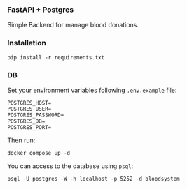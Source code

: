 ### FastAPI + Postgres

Simple Backend for manage blood donations.

### Installation

```
pip install -r requirements.txt
```

### DB

Set your environment variables following `.env.example` file:

```
POSTGRES_HOST=
POSTGRES_USER=
POSTGRES_PASSWORD=
POSTGRES_DB=
POSTGRES_PORT=
```

Then run:

```
docker compose up -d
```

You can access to the database using `psql`:

```
psql -U postgres -W -h localhost -p 5252 -d bloodsystem
```

